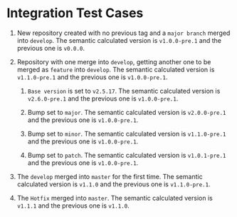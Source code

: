 # Integration Test Cases

1. New repository created with no previous tag and a `major branch` merged into `develop`. The semantic calculated version is `v1.0.0-pre.1` and the previous one is `v0.0.0`.

2. Repository with one merge into `develop`, getting another one to be merged as `feature` into `develop`. The semantic calculated version is `v1.1.0-pre.1` and the previous one is `v1.0.0-pre.1`.

    1. `Base version` is set to `v2.5.17`. The semantic calculated version is `v2.6.0-pre.1` and the previous one is `v1.0.0-pre.1`.

    2. Bump set to `major`. The semantic calculated version is `v2.0.0-pre.1` and the previous one is `v1.0.0-pre.1`.

    3. Bump set to `minor`. The semantic calculated version is `v1.1.0-pre.1` and the previous one is `v1.0.0-pre.1`.

    4. Bump set to `patch`. The semantic calculated version is `v1.0.1-pre.1` and the previous one is `v1.0.0-pre.1`.

3. The `develop` merged into `master` for the first time. The semantic calculated version is `v1.1.0` and the previous one is `v1.1.0-pre.1`.

4. The `Hotfix` merged into `master`. The semantic calculated version is `v1.1.1` and the previous one is `v1.1.0`.
